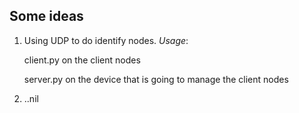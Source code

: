 ## Some ideas

1. Using UDP to do identify nodes.
  *Usage*: 
  
  	client.py on the client nodes
  
	server.py on the device that is going to manage the client nodes

2. ..nil
